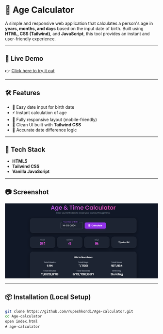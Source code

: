 # 🧮 Age Calculator

A simple and responsive web application that calculates a person's age in **years, months, and days** based on the input date of birth. Built using **HTML, CSS (Tailwind)**, and **JavaScript**, this tool provides an instant and user-friendly experience.

---

## 🚀 Live Demo

👉 [Click here to try it out](https://age-calculator-rupesh.netlify.app/)

---

## 🛠️ Features

- 📆 Easy date input for birth date
- ⚡ Instant calculation of age
- 📱 Fully responsive layout (mobile-friendly)
- 🎨 Clean UI built with **Tailwind CSS**
- 🧮 Accurate date difference logic

---

## 🧰 Tech Stack

- **HTML5**
- **Tailwind CSS**
- **Vanilla JavaScript**

---

## 📷 Screenshot

![Age Calculator Screenshot](https://github.com/Rupeshkondi/age-calculator/blob/main/Screenshot%202025-07-20%20180823.png) <!-- Add screenshot in repo -->

---

## 📦 Installation (Local Setup)

```bash
git clone https://github.com/rupeshkondi/Age-calculator.git
cd Age-calculator
open index.html
﻿# age-calculator


